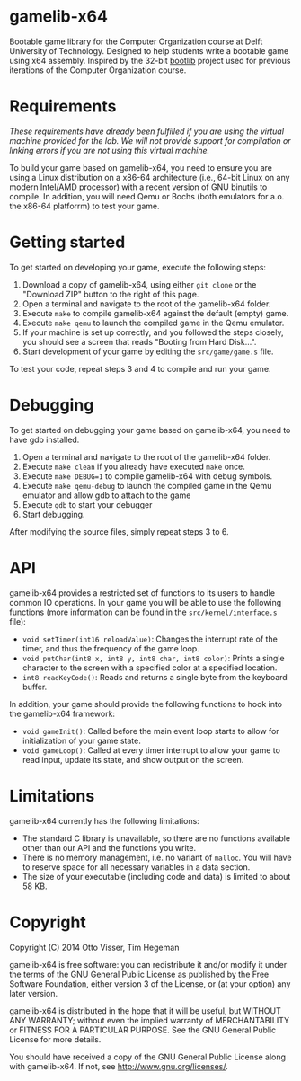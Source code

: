 gamelib-x64
===========

Bootable game library for the Computer Organization course at Delft University of Technology. Designed to help students write a bootable game using x64 assembly. Inspired by the 32-bit [bootlib](https://github.com/m-ou-se/bootlib) project used for previous iterations of the Computer Organization course.

Requirements
===========

_These requirements have already been fulfilled if you are using the virtual machine provided for the lab. We will not provide support for compilation or linking errors if you are not using this virtual machine._

To build your game based on gamelib-x64, you need to ensure you are using a Linux distribution on a x86-64 architecture (i.e., 64-bit Linux on any modern Intel/AMD processor) with a recent version of GNU binutils to compile. In addition, you will need Qemu or Bochs (both emulators for a.o. the x86-64 platforrm) to test your game.

Getting started
===========

To get started on developing your game, execute the following steps:

 1.  Download a copy of gamelib-x64, using either `git clone` or the "Download ZIP" button to the right of this page.
 2.  Open a terminal and navigate to the root of the gamelib-x64 folder.
 3.  Execute `make` to compile gamelib-x64 against the default (empty) game.
 4.  Execute `make qemu` to launch the compiled game in the Qemu emulator.
 5.  If your machine is set up correctly, and you followed the steps closely, you should see a screen that reads "Booting from Hard Disk...".
 6.  Start development of your game by editing the `src/game/game.s` file.

To test your code, repeat steps 3 and 4  to compile and run your game.

Debugging
===========

To get started on debugging your game based on gamelib-x64, you need to have gdb installed.

 1. Open a terminal and navigate to the root of the gamelib-x64 folder.
 2. Execute `make clean` if you already have executed `make` once.
 3. Execute `make DEBUG=1` to compile gamelib-x64 with debug symbols.
 4. Execute `make qemu-debug` to launch the compiled game in the Qemu emulator and allow gdb to attach to the game
 5. Execute `gdb` to start your debugger
 6. Start debugging.

After modifying the source files, simply repeat steps 3 to 6.

API
===========

gamelib-x64 provides a restricted set of functions to its users to handle common IO operations. In your game you will be able to use the following functions (more information can be found in the `src/kernel/interface.s` file):

 -  `void setTimer(int16 reloadValue)`: Changes the interrupt rate of the timer, and thus the frequency of the game loop.
 -   `void putChar(int8 x, int8 y, int8 char, int8 color)`: Prints a single character to the screen with a specified color at a specified location.
 -  `int8 readKeyCode()`: Reads and returns a single byte from the keyboard buffer.

In addition, your game should provide the following functions to hook into the gamelib-x64 framework:

 -  `void gameInit()`: Called before the main event loop starts to allow for initialization of your game state.
 -  `void gameLoop()`: Called at every timer interrupt to allow your game to read input, update its state, and show output on the screen.

Limitations
===========

gamelib-x64 currently has the following limitations:

 -  The standard C library is unavailable, so there are no functions available other than our API and the functions you write.
 -  There is no memory management, i.e. no variant of `malloc`. You will have to reserve space for all necessary variables in a data section.
 -  The size of your executable (including code and data) is limited to about 58 KB.

Copyright
===========

Copyright (C) 2014 Otto Visser, Tim Hegeman

gamelib-x64 is free software: you can redistribute it and/or modify
it under the terms of the GNU General Public License as published by
the Free Software Foundation, either version 3 of the License, or
(at your option) any later version.

gamelib-x64 is distributed in the hope that it will be useful,
but WITHOUT ANY WARRANTY; without even the implied warranty of
MERCHANTABILITY or FITNESS FOR A PARTICULAR PURPOSE.  See the
GNU General Public License for more details.

You should have received a copy of the GNU General Public License
along with gamelib-x64. If not, see <http://www.gnu.org/licenses/>.

